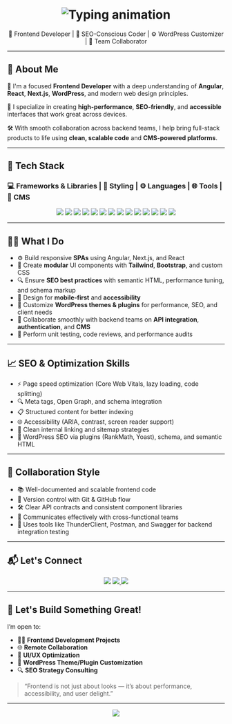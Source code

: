 <!-- Typing animation header -->
<h1 align="center">
  <img src="https://readme-typing-svg.herokuapp.com/?font=Fira+Code&size=28&pause=1000&center=true&vCenter=true&width=700&lines=Hi%2C+I'm+Sameed+Siddiqui;Frontend+Web+Specialist;Angular+%2F+Next.js+%2F+React+Expert;SEO+Strategist+%7C+UI+Engineer+%7C+Team+Collaborator;WordPress+Developer+%7C+Clean+Code+Lover" alt="Typing animation" />
</h1>

<p align="center">
  🎨 Frontend Developer | 🚀 SEO-Conscious Coder | ⚙️ WordPress Customizer | 🤝 Team Collaborator
</p>

---

## 🧠 About Me

🎯 I'm a focused **Frontend Developer** with a deep understanding of **Angular**, **React**, **Next.js**, **WordPress**, and modern web design principles.

🚀 I specialize in creating **high-performance**, **SEO-friendly**, and **accessible** interfaces that work great across devices.

🛠️ With smooth collaboration across backend teams, I help bring full-stack products to life using **clean, scalable code** and **CMS-powered platforms**.

---

## 🧰 Tech Stack

### 💻 Frameworks & Libraries | 🎨 Styling | ⚙️ Languages | 🌐 Tools | 🧩 CMS

<p align="center">
  <!-- Frontend Frameworks -->
  <img src="https://img.shields.io/badge/-Angular-DD0031?logo=angular&logoColor=white&style=for-the-badge" />
  <img src="https://img.shields.io/badge/-React-61DAFB?logo=react&logoColor=white&style=for-the-badge" />
  <img src="https://img.shields.io/badge/-Next.js-000000?logo=next.js&logoColor=white&style=for-the-badge" />

  <!-- Styling -->
  <img src="https://img.shields.io/badge/-TailwindCSS-06B6D4?logo=tailwindcss&logoColor=white&style=for-the-badge" />
  <img src="https://img.shields.io/badge/-Bootstrap-7952B3?logo=bootstrap&logoColor=white&style=for-the-badge" />
  <img src="https://img.shields.io/badge/-CSS3-1572B6?logo=css3&logoColor=white&style=for-the-badge" />

  <!-- Core Languages -->
  <img src="https://img.shields.io/badge/-HTML5-E34F26?logo=html5&logoColor=white&style=for-the-badge" />
  <img src="https://img.shields.io/badge/-JavaScript-F7DF1E?logo=javascript&logoColor=black&style=for-the-badge" />
  <img src="https://img.shields.io/badge/-TypeScript-3178C6?logo=typescript&logoColor=white&style=for-the-badge" />
  <img src="https://img.shields.io/badge/-Python-3776AB?logo=python&logoColor=white&style=for-the-badge" />

  <!-- Tools -->
  <img src="https://img.shields.io/badge/-Git-F05032?logo=git&logoColor=white&style=for-the-badge" />
  <img src="https://img.shields.io/badge/-GitHub-181717?logo=github&logoColor=white&style=for-the-badge" />
  <img src="https://img.shields.io/badge/-VSCode-007ACC?logo=visualstudiocode&logoColor=white&style=for-the-badge" />

  <!-- CMS -->
  <img src="https://img.shields.io/badge/-WordPress-21759B?logo=wordpress&logoColor=white&style=for-the-badge" />
</p>

---

## 🧑‍💻 What I Do

- ⚙️ Build responsive **SPAs** using Angular, Next.js, and React
- 🧩 Create **modular** UI components with **Tailwind**, **Bootstrap**, and custom CSS
- 🔍 Ensure **SEO best practices** with semantic HTML, performance tuning, and schema markup
- 📱 Design for **mobile-first** and **accessibility**
- 🧠 Customize **WordPress themes & plugins** for performance, SEO, and client needs
- 🔧 Collaborate smoothly with backend teams on **API integration**, **authentication**, and **CMS**
- 🧪 Perform unit testing, code reviews, and performance audits

---

## 📈 SEO & Optimization Skills

- ⚡ Page speed optimization (Core Web Vitals, lazy loading, code splitting)
- 🔍 Meta tags, Open Graph, and schema integration
- 📋 Structured content for better indexing
- 🌐 Accessibility (ARIA, contrast, screen reader support)
- 🔗 Clean internal linking and sitemap strategies
- 🧠 WordPress SEO via plugins (RankMath, Yoast), schema, and semantic HTML

---

## 🤝 Collaboration Style

- 📚 Well-documented and scalable frontend code
- 🔄 Version control with Git & GitHub flow
- 🛠️ Clear API contracts and consistent component libraries
- 🧩 Communicates effectively with cross-functional teams
- 🧪 Uses tools like ThunderClient, Postman, and Swagger for backend integration testing

---

## 📬 Let's Connect

<p align="center">
  <a href="mailto:sameedsiddiqui15@gmail.com"><img src="https://img.shields.io/badge/Gmail-D14836?logo=gmail&logoColor=white&style=for-the-badge"></a>
  <a href="https://github.com/SameedSiddiqui15" target="_blank">
    <img src="https://img.shields.io/badge/GitHub-181717?logo=github&logoColor=white&style=for-the-badge" />
  </a>
  <a href="https://www.linkedin.com/in/sameedsiddiqui15/" target="_blank">
    <img src="https://img.shields.io/badge/LinkedIn-0A66C2?logo=linkedin&logoColor=white&style=for-the-badge" />
  </a>
</p>

---

## 🚀 Let's Build Something Great!

I’m open to:

- 👨‍💻 **Frontend Development Projects**
- 🌐 **Remote Collaboration**
- 🧪 **UI/UX Optimization**
- 🧩 **WordPress Theme/Plugin Customization**
- 🔍 **SEO Strategy Consulting**

> “Frontend is not just about looks — it’s about performance, accessibility, and user delight.”

---

<p align="center">
  <img src="https://capsule-render.vercel.app/api?type=waving&color=gradient&height=120&section=footer"/>
</p>
